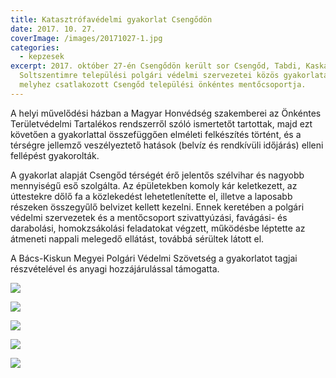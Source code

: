 ```yaml
---
title: Katasztrófavédelmi gyakorlat Csengődön
date: 2017. 10. 27.
coverImage: /images/20171027-1.jpg
categories:
  - kepzesek
excerpt: 2017. október 27-én Csengődön került sor Csengőd, Tabdi, Kaskantyú és
  Soltszentimre települési polgári védelmi szervezetei közös gyakorlatára,
  melyhez csatlakozott Csengőd települési önkéntes mentőcsoportja.
---
```


A helyi művelődési házban a Magyar Honvédség szakemberei az Önkéntes Területvédelmi Tartalékos rendszerről szóló ismertetőt tartottak, majd ezt követően a gyakorlattal összefüggően elméleti felkészítés történt, és a térségre jellemző veszélyeztető hatások (belvíz és rendkívüli időjárás) elleni fellépést gyakorolták.

A gyakorlat alapját Csengőd térségét érő jelentős szélvihar és nagyobb mennyiségű eső szolgálta. Az épületekben komoly kár keletkezett, az úttestekre dőlő fa a közlekedést lehetetlenítette el, illetve a laposabb részeken összegyűlő belvizet kellett kezelni. Ennek keretében a polgári védelmi szervezetek és a mentőcsoport szivattyúzási, favágási- és darabolási, homokzsákolási feladatokat végzett, működésbe léptette az átmeneti nappali melegedő ellátást, továbbá sérültek látott el.

A Bács-Kiskun Megyei Polgári Védelmi Szövetség a gyakorlatot tagjai részvételével és anyagi hozzájárulással támogatta.

![](/images/20171027-2.jpg)

![](/images/20171027-4.jpg)

![](/images/20171027-5.jpg)

![](/images/20171027-6.jpg)

![](/images/20171027-3.jpg)
